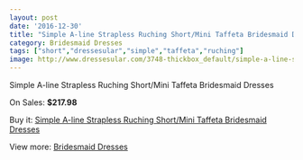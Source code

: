 ```yaml
---
layout: post
date: '2016-12-30'
title: "Simple A-line Strapless Ruching Short/Mini Taffeta Bridesmaid Dresses"
category: Bridesmaid Dresses
tags: ["short","dressesular","simple","taffeta","ruching"]
image: http://www.dressesular.com/3748-thickbox_default/simple-a-line-strapless-ruching-short-mini-taffeta-bridesmaid-dresses.jpg
---
```

Simple A-line Strapless Ruching Short/Mini Taffeta Bridesmaid Dresses

On Sales: **$217.98**
<a href="https://www.dressesular.com/bridesmaid-dresses/1451-simple-a-line-strapless-ruching-short-mini-taffeta-bridesmaid-dresses.html"><amp-img layout="responsive" width="600" height="600" src="//www.dressesular.com/3748-thickbox_default/simple-a-line-strapless-ruching-short-mini-taffeta-bridesmaid-dresses.jpg" alt="Simple A-line Strapless Ruching Short/Mini Taffeta Bridesmaid Dresses 0" /></a>

Buy it: [Simple A-line Strapless Ruching Short/Mini Taffeta Bridesmaid Dresses](https://www.dressesular.com/bridesmaid-dresses/1451-simple-a-line-strapless-ruching-short-mini-taffeta-bridesmaid-dresses.html "Simple A-line Strapless Ruching Short/Mini Taffeta Bridesmaid Dresses")

View more: [Bridesmaid Dresses](https://www.dressesular.com/4-bridesmaid-dresses "Bridesmaid Dresses")